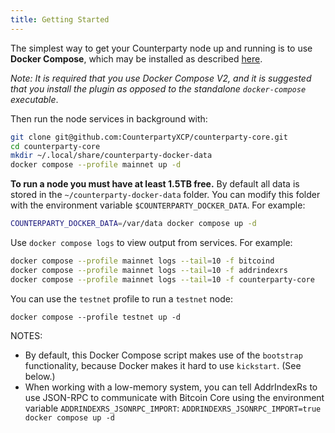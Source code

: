 ```yaml
---
title: Getting Started
---
```


The simplest way to get your Counterparty node up and running is to use **Docker Compose**, which may be installed as described [here](https://docs.docker.com/compose/install/).

*Note: It is required that you use Docker Compose V2, and it is suggested that you install the plugin as opposed to the standalone `docker-compose` executable*.

Then run the node services in background with:

```bash
git clone git@github.com:CounterpartyXCP/counterparty-core.git
cd counterparty-core
mkdir ~/.local/share/counterparty-docker-data
docker compose --profile mainnet up -d
```

**To run a node you must have at least 1.5TB free.** By default all data is stored in the `~/counterparty-docker-data` folder. You can modify this folder with the environment variable `$COUNTERPARTY_DOCKER_DATA`. For example:

```bash
COUNTERPARTY_DOCKER_DATA=/var/data docker compose up -d
```

Use `docker compose logs` to view output from services. For example:

```bash
docker compose --profile mainnet logs --tail=10 -f bitcoind
docker compose --profile mainnet logs --tail=10 -f addrindexrs
docker compose --profile mainnet logs --tail=10 -f counterparty-core
```

You can use the `testnet` profile to run a `testnet` node:

```
docker compose --profile testnet up -d
```

NOTES:
- By default, this Docker Compose script makes use of the `bootstrap` functionality, because Docker makes it hard to use `kickstart`. (See below.)
- When working with a low-memory system, you can tell AddrIndexRs to use JSON-RPC to communicate with Bitcoin Core using the environment variable `ADDRINDEXRS_JSONRPC_IMPORT`: `ADDRINDEXRS_JSONRPC_IMPORT=true docker compose up -d`

